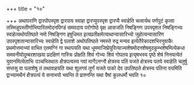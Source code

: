 +++
title = "१०"

+++
अथापराणि द्वारपोपस्पृश द्वारपाय स्वाहा द्वारप्युपस्पृश
द्वारप्यै स्वाहेति चत्वार्यथ पर्णपुटं कृत्वा
तस्मिन्नुपस्तीर्णाभिघारितमोदनपिण्डं
समवदाय परोगोष्ठे वृक्ष आसजति निषङ्गिण उपस्पृशत निषङ्गिभ्यः
स्वाहेत्यथोपतिष्ठते नमो निषङ्गिण इषुधिमत
इत्यप्रतीक्षमेत्याथान्वासारिभ्यो जुहोत्यन्वासारिण
उपस्पृशतान्वासारिभ्यः स्वाहेति द्वे पलाशे अथोपतिष्ठते
नमस्ते रुद्र मन्यव इत्येतैरेकादशभिरनुवाकैः प्रथमोत्तमाभ्यां
वाभित एतमग्निं गा स्थापयति यथा
धूममाजिघ्रेयुरित्याज्यशेषमोदनशेषमुदकुम्भशेषमित्येकधा
समवनीयोदुम्बरशाखया प्रदक्षिणं गास्त्रिः प्रोक्षति शिवं गोभ्यः शिवं
गोपतय इत्यृषभस्य पृष्ठे शेषं निनयत्येतं युवानमित्येताभिः
पञ्चभिरथातः क्षैत्रपत्यस्य गवां मार्गेऽनग्नौ क्षेत्रस्य पतिं
यजते क्षेत्रस्य पतये स्वाहेति चतुर्षु सप्तसु वा पलाशेषु तं तथावाहयति यथा
शूलगवं तूर्णं यजते पाको देव उपतिष्ठते क्षेत्रस्य पतिना वयमिति
द्वाभ्यामथैनं क्षैत्रपत्यं ये सनाभयो भवन्ति ते
प्राश्नन्ति यथा वैषां कुलधर्मो भवति १०   
